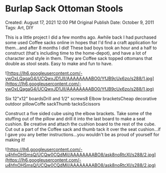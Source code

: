 # Burlap Sack Ottoman Stools

Created: August 17, 2021 12:00 PM
Original Publish Date: October 9, 2011
Tags: Art, DIY

This is a little project I did a few months ago. Awhile back I had purchased some used Coffee sacks online in hopes that I'd find a craft application for them...and after 8 months I did! These bad boys took an hour and a half to construct (that's including time to the home-depot), and have a lot of character and style in them. They are Coffee sack topped ottomans that double as stool seats. Easy to make and fun to have.

![https://lh6.googleusercontent.com/-ywOxLQagaG4/UCQwxJD1JlI/AAAAAAAABO0/YfJB9cUx6zo/s288/1.jpg](https://lh6.googleusercontent.com/-ywOxLQagaG4/UCQwxJD1JlI/AAAAAAAABO0/YfJB9cUx6zo/s288/1.jpg)

Six 12"x12" boardsDrill and 1/2" screws8 Elbow bracketsCheap decorative outdoor pillowCoffe sackThumb tacksScissors

Construct a five sided cube using the elbow brackets. Take some of the stuffing out of the pillow and drill it into the last board to make a seat cushion. Be creative and attach the cushion board to the rest of the cube. Cut out a part of the Coffee sack and thumb tack it over the seat cushion...if I gave you any better instructions...you wouldn't be as proud of yourself for making it!

![https://lh6.googleusercontent.com/-u4hfnOHSmsQ/UCQw0CQdMiI/AAAAAAAABO8/ask8noRtcXI/s288/2.jpg](https://lh6.googleusercontent.com/-u4hfnOHSmsQ/UCQw0CQdMiI/AAAAAAAABO8/ask8noRtcXI/s288/2.jpg)